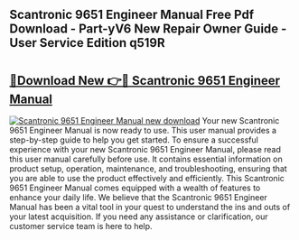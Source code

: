 ## Scantronic 9651 Engineer Manual Free Pdf Download - Part-yV6 New Repair Owner Guide - User Service Edition q519R

# <h2><a href="http://cf24215.oget.top/?id=Scantronic+9651+Engineer+Manual">🔗Download New 👉🔴 Scantronic 9651 Engineer Manual</a></h2>

[![Scantronic 9651 Engineer Manual new download](https://i.imgur.com/5g1atiW.png)](http://cf24215.oget.top/?id=Scantronic+9651+Engineer+Manual)
Your new Scantronic 9651 Engineer Manual is now ready to use. This user manual provides a step-by-step guide to help you get started. To ensure a successful experience with your new Scantronic 9651 Engineer Manual, please read this user manual carefully before use. It contains essential information on product setup, operation, maintenance, and troubleshooting, ensuring that you are able to use the product effectively and efficiently. This Scantronic 9651 Engineer Manual comes equipped with a wealth of features to enhance your daily life. We believe that the Scantronic 9651 Engineer Manual has been a vital tool in your quest to understand the ins and outs of your latest acquisition. If you need any assistance or clarification, our customer service team is here to help.

